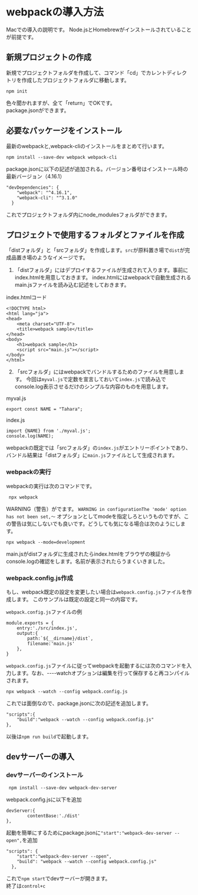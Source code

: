 # webpackの導入方法
Macでの導入の説明です。
Node.jsとHomebrewがインストールされていることが前提です。

## 新規プロジェクトの作成
新規でプロジェクトフォルダを作成して、コマンド「cd」でカレントディレクトリを作成したプロジェクトフォルダに移動します。

```
npm init
```
色々聞かれますが、全て「return」でOKです。  
package.jsonができます。

## 必要なパッケージをインストール

最新のwebpackと,webpack-cliのインストールをまとめて行います。
```
npm install --save-dev webpack webpack-cli
```

package.jsonに以下の記述が追加される。バージョン番号はインストール時の最新バージョン（4.16.1）
```
"devDependencies": {
    "webpack": "^4.16.1",
    "webpack-cli": "^3.1.0"
  }
```

これでプロジェクトフォルダ内にnode_modulesフォルダができます。

## プロジェクトで使用するフォルダとファイルを作成

「distフォルダ」と「srcフォルダ」を作成します。`src`が原料置き場で`dist`が完成品置き場のようなイメージです。

1. 「distフォルダ」にはデプロイするファイルが生成されて入ります。事前にindex.htmlを用意しておきます。
index.htmlにはwebpackで自動生成されるmain.jsファイルを読み込む記述をしておきます。

index.htmlコード

```
<!DOCTYPE html>
<html lang="ja">
<head>
	<meta charset="UTF-8">
	<title>webpack sample</title>
</head>
<body>
	<h1>webpack sample</h1>
	<script src="main.js"></script>
</body>
</html>
```
2. 「srcフォルダ」にはwebpackでバンドルするためのファイルを用意します。
今回は`myval.js`で定数を宣言しておいて`index.js`で読み込でconsole.log表示させるだけのシンプルな内容のものを用意します。

myval.js
```
export const NAME = "Tahara";
```

index.js
```
import {NAME} from './myval.js';
console.log(NAME);
```

webpackの既定では「srcフォルダ」の`index.js`がエントリーポイントであり、バンドル結果は「distフォルダ」に`main.js`ファイルとして生成されます。

### webpackの実行

webpackの実行は次のコマンドです。
```
 npx webpack
```

WARNING（警告）がでます。
`WARNING in configurationThe 'mode' option has not been set,〜`
オプションとしてmodeを指定しろというものですが、この警告は気にしないでも良いです。どうしても気になる場合は次のようにします。

```
npx webpack --mode=development
```

main.jsがdistフォルダに生成されたらindex.htmlをブラウザの検証からconsole.logの確認をします。名前が表示されたらうまくいきました。

### webpack.config.js作成

もし、webpack既定の設定を変更したい場合は`webpack.config.js`ファイルを作成します。
このサンプルは既定の設定と同一の内容です。

`webpack.config.js`ファイルの例

```
module.exports = {
	entry:'./src/index.js',
	output:{
		path:`${__dirname}/dist`,
		filename:'main.js'
	},
}
```

`webpack.config.js`ファイルに従ってwebpackを起動するには次のコマンドを入力します。なお、----watchオプションは編集を行って保存すると再コンパイルされます。

```
npx webpack --watch --config webpack.config.js
```

これでは面倒なので、package.jsonに次の記述を追加します。

```
"scripts":{
	"build":"webpack --watch --config webpack.config.js"	
},
```

以後は`npm run build`で起動します。



## devサーバーの導入

### devサーバーのインストール

```
 npm install --save-dev webpack-dev-server
```

webpack.config.jsに以下を追加
```
devServer:{
		contentBase:'./dist'
},
```

起動を簡単にするためにpackage.jsonに`"start":"webpack-dev-server --open",`を追加

```
"scripts": {
    "start":"webpack-dev-server --open",
    "build": "webpack --watch --config webpack.config.js"
  },
```

これで`npm start`でdevサーバーが開きます。  
終了は`control+c`

